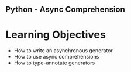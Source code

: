 ## Python - Async Comprehension

# Learning Objectives
* How to write an asynchronous generator
* How to use async comprehensions
* How to type-annotate generators
